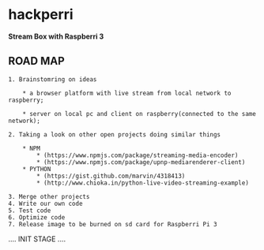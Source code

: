 # hackperri

**Stream Box with Raspberri 3**

## ROAD MAP

    1. Brainstomring on ideas
    
        * a browser platform with live stream from local network to raspberry;
        
        * server on local pc and client on raspberry(connected to the same network);
   
    2. Taking a look on other open projects doing similar things 
    
        * NPM
            * (https://www.npmjs.com/package/streaming-media-encoder)
            * (https://www.npmjs.com/package/upnp-mediarenderer-client)
        * PYTHON
            * (https://gist.github.com/marvin/4318413)
            * (http://www.chioka.in/python-live-video-streaming-example)
 
    3. Merge other projects
    4. Write our own code
    5. Test code
    6. Optimize code
    7. Release image to be burned on sd card for Raspberri Pi 3
  
  
 
  .... INIT STAGE ....

